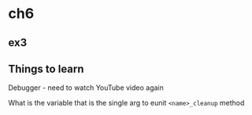 # ch6

## ex3

## Things to learn

Debugger - need to watch YouTube video again

What is the variable that is the single arg to eunit `<name>_cleanup` method


